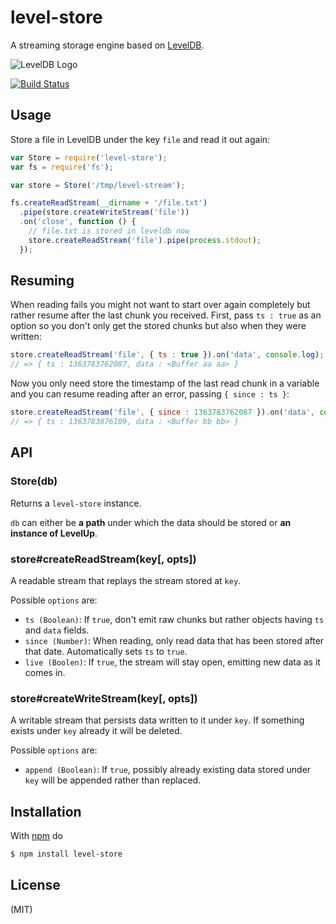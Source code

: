 # level-store

A streaming storage engine based on [LevelDB](https://github.com/rvagg/node-levelup).

![LevelDB Logo](https://twimg0-a.akamaihd.net/profile_images/3360574989/92fc472928b444980408147e5e5db2fa_bigger.png)

[![Build Status](https://travis-ci.org/juliangruber/level-store.png)](https://travis-ci.org/juliangruber/level-store)

## Usage

Store a file in LevelDB under the key `file` and read it out again:

```js
var Store = require('level-store');
var fs = require('fs');

var store = Store('/tmp/level-stream');

fs.createReadStream(__dirname + '/file.txt')
  .pipe(store.createWriteStream('file'))
  .on('close', function () {
    // file.txt is stored in leveldb now
    store.createReadStream('file').pipe(process.stdout);
  });
```

## Resuming

When reading fails you might not want to start over again completely but rather resume
after the last chunk you received. First, pass `ts : true` as an option so you don't only
get the stored chunks but also when they were written:

```js
store.createReadStream('file', { ts : true }).on('data', console.log);
// => { ts : 1363783762087, data : <Buffer aa aa> }
```

Now you only need store the timestamp of the last read chunk in a variable and you can
resume reading after an error, passing `{ since : ts }`:

```js
store.createReadStream('file', { since : 1363783762087 }).on('data', console.log);
// => { ts : 1363783876109, data : <Buffer bb bb> }
```

## API

### Store(db)

Returns a `level-store` instance.

`db` can either be **a path** under which the data should be stored or **an instance of LevelUp**.

### store#createReadStream(key[, opts])

A readable stream that replays the stream stored at `key`.

Possible `options` are:

* `ts (Boolean)`: If `true`, don't emit raw chunks but rather objects having `ts` and `data` fields.
* `since (Number)`: When reading, only read data that has been stored after that date.
Automatically sets `ts` to `true`.
* `live (Boolen)`: If `true`, the stream will stay open, emitting new data as it comes in.

### store#createWriteStream(key[, opts])

A writable stream that persists data written to it under `key`. If something exists under `key`
already it will be deleted.

Possible `options` are:

* `append (Boolean)`: If `true`, possibly already existing data stored under `key` will be appended
rather than replaced.

## Installation

With [npm](http://npmjs.org) do

```bash
$ npm install level-store
```

## License

(MIT)
